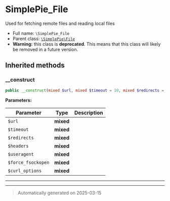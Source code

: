 
# SimplePie_File

Used for fetching remote files and reading local files



* Full name: `\SimplePie_File`
* Parent class: [`\SimplePie\File`](./SimplePie/File.md)
* **Warning:** this class is **deprecated**. This means that this class will likely be removed in a future version.






## Inherited methods


### __construct



```php
public __construct(mixed $url, mixed $timeout = 10, mixed $redirects = 5, mixed $headers = null, mixed $useragent = null, mixed $force_fsockopen = false, mixed $curl_options = []): mixed
```








**Parameters:**

| Parameter | Type | Description |
|-----------|------|-------------|
| `$url` | **mixed** |  |
| `$timeout` | **mixed** |  |
| `$redirects` | **mixed** |  |
| `$headers` | **mixed** |  |
| `$useragent` | **mixed** |  |
| `$force_fsockopen` | **mixed** |  |
| `$curl_options` | **mixed** |  |





***


***
> Automatically generated on 2025-03-15
